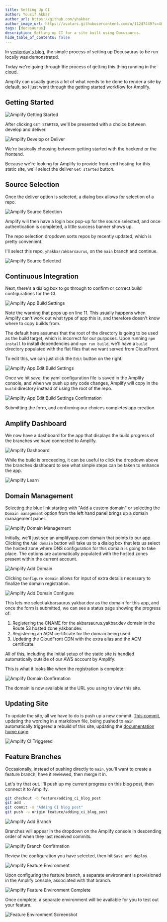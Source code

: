 ```yaml
---
title: Setting Up CI
author: Yousif Akbar
author_url: https://github.com/yhakbar
author_image_url: https://avatars.githubusercontent.com/u/11247449?s=400&u=f7d0e5d0d23bc0eab8d3f88adfa0367eeb5772d6&v=4
tags: [docusaurus]
description: Setting up CI for a site built using Docusaurus.
hide_table_of_contents: false
---
```


In [yesterday's blog][yesterday], the simple process of setting up Docusaurus to be run locally was demonstrated.

Today we're going through the process of getting this thing running in the cloud.

Amplify can usually guess a lot of what needs to be done to render a site by default, so I just went through the getting started workflow for Amplify.

## Getting Started

![Amplify Getting Started][amplify-getting-started]

After clicking `GET STARTED`, we'll be presented with a choice between develop and deliver.

![Amplify Develop or Deliver][amplify-develop-or-deliver]

We're basically choosing between getting started with the backend or the frontend.

Because we're looking for Amplify to provide front-end hosting for this static site, we'll select the deliver `Get started` button.

## Source Selection

Once the deliver option is selected, a dialog box allows for selection of a repo.

![Amplify Source Selection][amplify-source]

Amplify will then have a login box pop-up for the source selected, and once authentication is completed, a little success banner shows up.

The repo selection dropdown sorts repos by recently updated, which is pretty convenient.

I'll select this repo, `yhakbar/akbarsaurus`, on the `main` branch and continue.

![Amplify Source Selected][amplify-source-selected]

## Continuous Integration

Next, there's a dialog box to go through to confirm or correct build configurations for the CI.

![Amplify App Build Settings][amplify-build-settings]

Note the warning that pops up on line 11. This usually happens when Amplify can't work out what type of app this is, and therefore doesn't know where to copy builds from.

The default here assumes that the root of the directory is going to be used as the build target, which is incorrect for our purposes. Upon running `npm install` to install dependencies and `npm run build`, we'll have a `build` directory populated with the flat files that we want served from CloudFront.

To edit this, we can just click the `Edit` button on the right.

![Amplify App Edit Build Settings][amplify-edit-build-settings]

Once we hit save, the yaml configuration file is saved in the Amplify console, and when we push up any code changes, Amplify will copy in the `build` directory instead of using the root of the repo.

![Amplify App Edit Build Settings Confirmation][amplify-edit-build-settings-confirmation]

Submitting the form, and confirming our choices completes app creation.

## Amplify Dashboard

We now have a dashboard for the app that displays the build progress of the branches we have connected to Amplify.

![Amplify Dashboard][amplify-dashboard]

While the build is proceeding, it can be useful to click the dropdown above the branches dashboard to see what simple steps can be taken to enhance the app.

![Amplify Learn][amplify-learn]

## Domain Management

Selecting the blue link starting with "Add a custom domain" or selecting the `Domain management` option from the left hand panel brings up a domain management panel.

![Amplify Domain Management][amplify-domain-management]

Initially, we'll just see an amplifyapp.com domain that points to our app. Clicking the `Add domain` button will take us to a dialog box that lets us select the hosted zone where DNS configuration for this domain is going to take place. The options are automatically populated with the hosted zones present within the current account.

![Amplify Add Domain][amplify-add-domain]

Clicking `Configure domain` allows for input of extra details necessary to finalize the domain registration.

![Amplify Add Domain Configure][amplify-add-domain-configure]

This lets me select akbarsaurus.yakbar.dev as the domain for this app, and once the form is submitted, we can see a status page showing the progress of:

1. Registering the CNAME for the akbarsaurus.yakbar.dev domain in the Route 53 hosted zone yakbar.dev.
2. Registering an ACM certificate for the domain being used.
3. Updating the CloudFront CDN with the extra alias and the ACM certificate.

All of this, including the initial setup of the static site is handled automatically outside of our AWS account by Amplify.

This is what it looks like when the registration is complete:

![Amplify Domain Confirmation][amplify-domain-confirmation]

The domain is now available at the URL you using to view this site.

## Updating Site

To update the site, all we have to do is push up a new commit. [This commit][docs-rewording], updating the wording in a markdown file, being pushed to `main` automatically triggered a rebuild of this site, updating the [documentation home page][docs-home-page].

![Amplify CI Triggered][amplify-ci-triggered]

## Feature Branches

Occasionally, instead of pushing directly to `main`, you'll want to create a feature branch, have it reviewed, then merge it in.

Let's try that out. I'll push up my current progress on this blog post, then connect it to Amplify.

```bash
git checkout -b feature/adding_ci_blog_post
git add .
git commit -m "Adding CI blog post"
git push -u origin feature/adding_ci_blog_post
```

![Amplify Add Branch][amplify-add-branch]

Branches will appear in the dropdown on the Amplify console in descending order of when they last received commits.

![Amplify Branch Confirmation][amplify-add-branch-confirmation]

Review the configuration you have selected, then hit `Save and deploy`.

![Amplify Feature Environment][amplify-feature-environment]

Upon configuring the feature branch, a separate environment is provisioned in the Amplify console, associated with that branch.

![Amplify Feature Environment Complete][amplify-feature-environment-complete]

Once complete, a separate environment will be available for you to test out your feature.

![Feature Environment Screenshot][feature-environment-screenshot]

[yesterday]: /blog/2021/06/12/trying-out-docusaurus
[amplify-getting-started]: /img/amplify-getting-started.png
[amplify-develop-or-deliver]: /img/amplify-develop-or-deliver.png
[amplify-source]: /img/amplify-source.png
[amplify-source-selected]: /img/amplify-source-selected.png
[amplify-build-settings]: /img/amplify-build-settings.png
[amplify-edit-build-settings]: /img/amplify-edit-build-settings.png
[amplify-edit-build-settings-confirmation]: /img/amplify-edit-build-settings-confirmation.png
[amplify-dashboard]: /img/amplify-dashboard.png
[amplify-learn]: /img/amplify-learn.png
[amplify-domain-management]: /img/amplify-domain-management.png
[amplify-add-domain]: /img/amplify-add-domain.png
[amplify-add-domain-configure]: /img/amplify-add-domain-configure.png
[amplify-domain-confirmation]: /img/amplify-domain-confirmation.png
[docs-rewording]: https://github.com/yhakbar/akbarsaurus/commit/c7b6dcc1e75b6bcc0504d0d74fa5f60536229027
[docs-home-page]: /docs/
[amplify-ci-triggered]: /img/amplify-ci-triggered.png
[amplify-add-branch]: /img/amplify-add-branch.png
[amplify-add-branch-confirmation]: /img/amplify-add-branch-confirmation.png
[amplify-feature-environment]: /img/amplify-feature-environment.png
[amplify-feature-environment-complete]: /img/amplify-feature-environment-complete.png
[feature-environment-screenshot]: /img/feature-environment-screenshot.png
